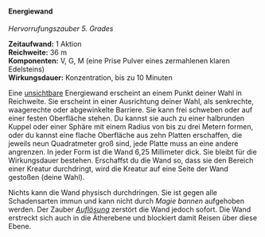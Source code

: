 #### Energiewand
<!-- markdownlint-disable link-image-reference-definitions -->
<!-- spell-checker:words added amount avoids casting concentration damage different duration emphasis ends english false formula hour halves hours kommagetrennt mechanics minutes reaction ritual same saving school somatic special spell throw true wording wotc -->
[_metadata_:spell_name]:- "Energiewand"
[_metadata_:spell_name_english]:- "Wall of Force"
[_metadata_:spell_school]:- "Hervorrufungszauber"
[_metadata_:spell_level]:- "5"
[_metadata_:casting_time_amount]:- "1"
[_metadata_:casting_time_unit]:- "Aktion"
[_metadata_:ritual]:- "false"
[_metadata_:range]:- "36 m"
[_metadata_:target]:- "eine unsichtbare Energiewand"
[_metadata_:components_verbal]:- "true"
[_metadata_:components_somatic]:- "true"
[_metadata_:components_material]:- "true"
[_metadata_:components_material_description]:- "eine Prise Pulver eines zermahlenen klaren Edelsteins"
[_metadata_:concentration]:- "true"
[_metadata_:duration]:- "10 Minuten"
[_metadata_:compared_to_wotc_srd_5.1]:- "mechanics_same_wording_same"
[_metadata_:compared_to_a5e_srd]:- "mechanics_different_wording_different"
<!-- markdownlint-disable-next-line no-emphasis-as-heading -->
_Hervorrufungszauber 5. Grades_

**Zeitaufwand:** 1 Aktion \
**Reichweite:** 36 m \
**Komponenten:** V, G, M (eine Prise Pulver eines zermahlenen klaren Edelsteins) \
**Wirkungsdauer:** Konzentration, bis zu 10 Minuten

Eine [unsichtbare](#Zustaende_unsichtbar) Energiewand erscheint an einem Punkt deiner Wahl in Reichweite.
Sie erscheint in einer Ausrichtung deiner Wahl, als senkrechte, waagerechte oder abgewinkelte Barriere.
Sie kann frei schweben oder auf einer festen Oberfläche stehen.
Du kannst sie auch zu einer halbrunden Kuppel oder einer Sphäre mit einem Radius von bis zu drei Metern formen, oder du kannst eine flache Oberfläche aus zehn Platten erschaffen, die jeweils neun Quadratmeter groß sind, jede Platte muss an eine andere angrenzen.
In jeder Form ist die Wand 6,25 Millimeter dick.
Sie bleibt für die Wirkungsdauer bestehen.
Erschaffst du die Wand so, dass sie den Bereich einer Kreatur durchdringt, wird die Kreatur auf eine Seite der Wand gestoßen (deine Wahl).

Nichts kann die Wand physisch durchdringen.
Sie ist gegen alle Schadensarten immun und kann nicht durch _Magie bannen_ aufgehoben werden.
Der Zauber _[Auflösung](#Aufloesung_auflösung)_ zerstört die Wand jedoch sofort.
Die Wand erstreckt sich auch in die Ätherebene und blockiert damit Reisen über diese Ebene.
